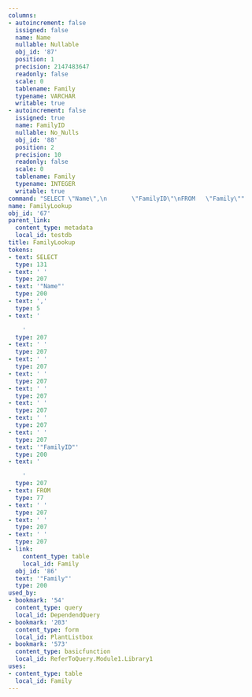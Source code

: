 ```yaml
---
columns:
- autoincrement: false
  issigned: false
  name: Name
  nullable: Nullable
  obj_id: '87'
  position: 1
  precision: 2147483647
  readonly: false
  scale: 0
  tablename: Family
  typename: VARCHAR
  writable: true
- autoincrement: false
  issigned: true
  name: FamilyID
  nullable: No_Nulls
  obj_id: '88'
  position: 2
  precision: 10
  readonly: false
  scale: 0
  tablename: Family
  typename: INTEGER
  writable: true
command: "SELECT \"Name\",\n       \"FamilyID\"\nFROM   \"Family\""
name: FamilyLookup
obj_id: '67'
parent_link:
  content_type: metadata
  local_id: testdb
title: FamilyLookup
tokens:
- text: SELECT
  type: 131
- text: ' '
  type: 207
- text: '"Name"'
  type: 200
- text: ','
  type: 5
- text: '

    '
  type: 207
- text: ' '
  type: 207
- text: ' '
  type: 207
- text: ' '
  type: 207
- text: ' '
  type: 207
- text: ' '
  type: 207
- text: ' '
  type: 207
- text: ' '
  type: 207
- text: '"FamilyID"'
  type: 200
- text: '

    '
  type: 207
- text: FROM
  type: 77
- text: ' '
  type: 207
- text: ' '
  type: 207
- text: ' '
  type: 207
- link:
    content_type: table
    local_id: Family
  obj_id: '86'
  text: '"Family"'
  type: 200
used_by:
- bookmark: '54'
  content_type: query
  local_id: DependendQuery
- bookmark: '203'
  content_type: form
  local_id: PlantListbox
- bookmark: '573'
  content_type: basicfunction
  local_id: ReferToQuery.Module1.Library1
uses:
- content_type: table
  local_id: Family
---
```

